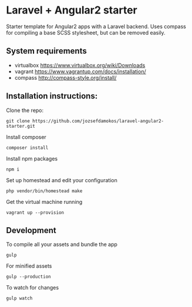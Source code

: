 # Laravel + Angular2 starter

Starter template for Angular2 apps with a Laravel backend. Uses compass for compiling a base SCSS stylesheet, but can be removed easily.

## System requirements

- virtualbox    https://www.virtualbox.org/wiki/Downloads
- vagrant       https://www.vagrantup.com/docs/installation/
- compass       http://compass-style.org/install/

## Installation instructions:

Clone the repo:

	git clone https://github.com/jozsefdamokos/laravel-angular2-starter.git

Install composer

	composer install

Install npm packages

	npm i

Set up homestead and edit your configuration

	php vendor/bin/homestead make

Get the virtual machine running

	vagrant up --provision

## Development

To compile all your assets and bundle the app

	gulp

For minified assets

	gulp --production

To watch for changes

	gulp watch
